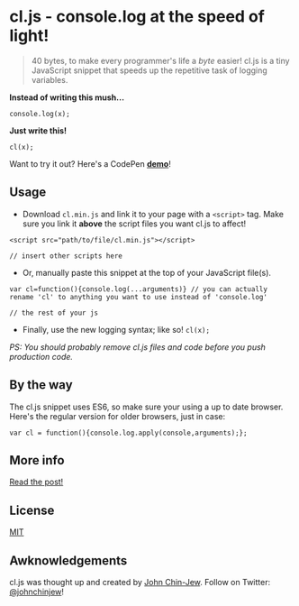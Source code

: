# cl.js - console.log at the speed of light!
> 40 bytes, to make every programmer's life a *byte* easier!
cl.js is a tiny JavaScript snippet that speeds up the repetitive task of logging variables.

**Instead of writing this mush...**
```
console.log(x);
```
**Just write this!**
```
cl(x);
```
Want to try it out? Here's a CodePen **[demo](http://codepen.io/johnchinjew/pen/NNjBYG)**!

## Usage
- Download `cl.min.js` and link it to your page with a `<script>` tag. Make sure you link it **above** the script files you want cl.js to affect!
```
<script src="path/to/file/cl.min.js"></script>

// insert other scripts here
```
- Or, manually paste this snippet at the top of your JavaScript file(s).
```
var cl=function(){console.log(...arguments)} // you can actually rename 'cl' to anything you want to use instead of 'console.log'

// the rest of your js
```
- Finally, use the new logging syntax; like so! `cl(x);`

*PS: You should probably remove cl.js files and code before you push production code.*

## By the way
The cl.js snippet uses ES6, so make sure your using a up to date browser. Here's the regular version for older browsers, just in case:

```
var cl = function(){console.log.apply(console,arguments);};
```

## More info
[Read the post!](http://codepen.io/johnchinjew/post/cl-js-console-log-at-the-speed-of-light)

## License
[MIT](https://github.com/johnchinjew/cl.js/blob/master/LICENSE)

## Awknowledgements
cl.js was thought up and created by [John Chin-Jew](http://johnchinjew.com). Follow on Twitter: [@johnchinjew](http://twitter.com/johnchinjew)!
